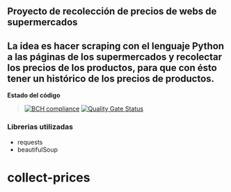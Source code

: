 
## Proyecto de recolección de precios de webs de supermercados

La idea es hacer scraping con el lenguaje **Python** a las páginas de los supermercados y recolectar los precios de los productos, 
para que con ésto tener un histórico de los precios de productos.
---

**Estado del código**
> [![BCH compliance](https://bettercodehub.com/edge/badge/nelson-lz/collect-prices?branch=develop)](https://bettercodehub.com/)
> [![Quality Gate Status](https://sonarcloud.io/api/project_badges/measure?project=nelson-lz_collect-prices&metric=alert_status)](https://sonarcloud.io/summary/new_code?id=nelson-lz_collect-prices)

### Librerias utilizadas

- requests
- beautifulSoup

# collect-prices
